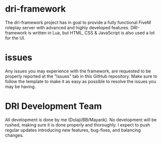 # dri-framework
The dri-framework project has in goal to provide a fully functional FiveM roleplay server with advanced and highly developed features. DRI-framework is written in Lua, but HTML, CSS & JavaScript is also used a lot for the UI.
# issues 
Any issues you may experience with the framework, are requested to be properly reported at the "Issues" tab in this GitHub repository. Make sure to follow the template to make it as easy as possible to resolve the issues you may be having.
# DRI Development Team
All development is done by me (Dolaji/BB/Mayank). No development will be rushed, making sure it is done properly and thoroughly. I expect to push regular updates introducing new features, bug-fixes, and balancing changes.  
